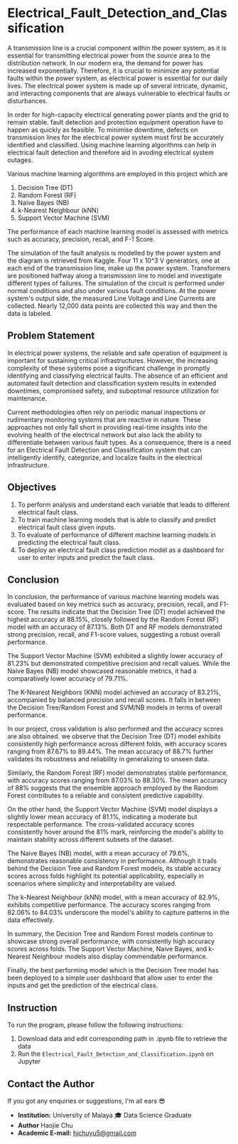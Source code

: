 # Electrical_Fault_Detection_and_Classification

A transmission line is a crucial component within the power system, as it is essential for transmitting electrical power from the source area to the distribution network. In our modern era, the demand for power has increased exponentially. Therefore, it is crucial to minimize any potential faults within the power system, as electrical power is essential for our daily lives. The electrical power system is made up of several intricate, dynamic, and interacting components that are always vulnerable to electrical faults or disturbances.

In order for high-capacity electrical generating power plants and the grid to remain stable. fault detection and protection equipment operation have to happen as quickly as feasible. To minimise downtime, defects on transmission lines for the electrical power system must first be accurately identified and classified. Using machine learning algorithms can help in electrical fault detection and therefore aid in avoding electrical system outages.

Various machine learning algorithms are employed in this project which are

1. Decision Tree (DT)
2. Random Forest (RF)
3. Naive Bayes (NB)
4. k-Nearest Neighbour (kNN)
5. Support Vector Machine (SVM)

The performance of each machine learning model is assessed with metrics such as accuracy, precision, recall, and F-1 Score.

The simulation of the fault analysis is modelled by the power system and the diagram is retrieved from Kaggle. Four 11 x 10^3 V generators, one at each end of the transmission line, make up the power system. Transformers are positioned halfway along a transmission line to model and investigate different types of failures. The simulation of the circuit is performed under normal conditions and also under various fault conditions. At the power system's output side, the measured Line Voltage and Line Currents are collected. Nearly 12,000 data points are collected this way and then the data is labeled.

## Problem Statement

In electrical power systems, the reliable and safe operation of equipment is important for sustaining critical infrastructures. However, the increasing complexity of these systems pose a significant challenge in promptly identifying and classifying electrical faults. The absence of an efficient and automated fault detection and classification system results in extended downtimes, compromised safety, and suboptimal resource utilization for maintenance.

Current methodologies often rely on periodic manual inspections or rudimentary monitoring systems that are reactive in nature. These approaches not only fall short in providing real-time insights into the evolving health of the electrical network but also lack the ability to differentiate between various fault types. As a consequence, there is a need for an Electrical Fault Detection and Classification system that can intelligently identify, categorize, and localize faults in the electrical infrastructure.

## Objectives

1.   To perform analysis and understand each variable that leads to different electrical fault class.
2.   To train machine learning models that is able to classify and predict electrical fault class given inputs.
3.   To evaluate of performance of different machine learning models in predicting the electrical fault class.
4.   To deploy an electrical fault class prediction model as a dashboard for user to enter inputs and predict the fault class.

## Conclusion

In conclusion, the performance of various machine learning models was evaluated based on key metrics such as accuracy, precision, recall, and F1-score. The results indicate that the Decision Tree (DT) model achieved the highest accuracy at 88.15%, closely followed by the Random Forest (RF) model with an accuracy of 87.13%. Both DT and RF models demonstrated strong precision, recall, and F1-score values, suggesting a robust overall performance.

The Support Vector Machine (SVM) exhibited a slightly lower accuracy of 81.23% but demonstrated competitive precision and recall values. While the Naive Bayes (NB) model showcased reasonable metrics, it had a comparatively lower accuracy of 79.71%.

The K-Nearest Neighbors (KNN) model achieved an accuracy of 83.21%, accompanied by balanced precision and recall scores. It falls in between the Decision Tree/Random Forest and SVM/NB models in terms of overall performance.

In our project, cross validation is also performed and the accuracy scores are also obtained. we observe that the Decision Tree (DT) model exhibits consistently high performance across different folds, with accuracy scores ranging from 87.67% to 89.44%. The mean accuracy of 88.7% further validates its robustness and reliability in generalizing to unseen data.

Similarly, the Random Forest (RF) model demonstrates stable performance, with accuracy scores ranging from 87.03% to 88.30%. The mean accuracy of 88% suggests that the ensemble approach employed by the Random Forest contributes to a reliable and consistent predictive capability.

On the other hand, the Support Vector Machine (SVM) model displays a slightly lower mean accuracy of 81.1%, indicating a moderate but respectable performance. The cross-validated accuracy scores consistently hover around the 81% mark, reinforcing the model's ability to maintain stability across different subsets of the dataset.

The Naive Bayes (NB) model, with a mean accuracy of 79.6%, demonstrates reasonable consistency in performance. Although it trails behind the Decision Tree and Random Forest models, its stable accuracy scores across folds highlight its potential applicability, especially in scenarios where simplicity and interpretability are valued.

The k-Nearest Neighbour (kNN) model, with a mean accuracy of 82.9%, exhibits competitive performance. The accuracy scores ranging from 82.06% to 84.03% underscore the model's ability to capture patterns in the data effectively.

In summary, the Decision Tree and Random Forest models continue to showcase strong overall performance, with consistently high accuracy scores across folds. The Support Vector Machine, Naive Bayes, and k-Nearest Neighbour models also display commendable performance.

Finally, the best performing model which is the Decision Tree model has been deployed to a simple user dashboard that allow user to enter the inputs and get the prediction of the electrical class.

## Instruction  

To run the program, please follow the following instructions:

1. Download data and edit corresponding path in .ipynb file to retrieve the data
2. Run the `Electrical_Fault_Detection_and_Classification.ipynb` on Jupyter  


## Contact the Author  

If you got any enquiries or suggestions, I'm all ears :sunglasses:  

- **Institution:**  University of Malaya  :mortar_board: Data Science Graduate  
- **Author** Haojie Chu
- **Academic E-mail:** hjchuyu5@gmail.com
